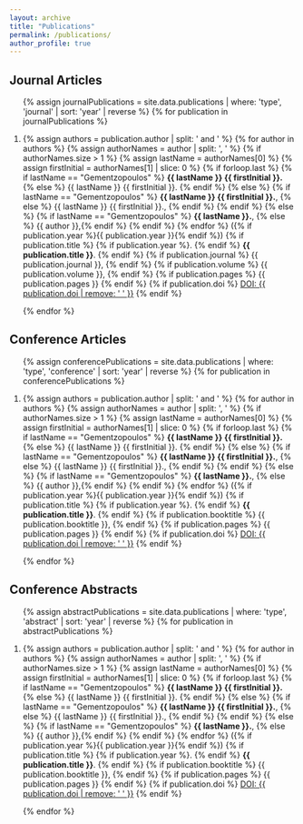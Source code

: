 ```yaml
---
layout: archive
title: "Publications"
permalink: /publications/
author_profile: true
---
```


<div class="publications-list">
  <h2>Journal Articles</h2>
  <ol>
    {% assign journalPublications = site.data.publications | where: 'type', 'journal' | sort: 'year' | reverse %}
    {% for publication in journalPublications %}
      <li>
        <p>
          {% assign authors = publication.author | split: ' and ' %}
          {% for author in authors %}
            {% assign authorNames = author | split: ', ' %}
            {% if authorNames.size > 1 %}
              {% assign lastName = authorNames[0] %}
              {% assign firstInitial = authorNames[1] | slice: 0 %}
              {% if forloop.last %}
                {% if lastName == "Gementzopoulos" %}
                  <strong>{{ lastName }} {{ firstInitial }}.</strong>
                {% else %}
                  {{ lastName }} {{ firstInitial }}.
                {% endif %}
              {% else %}
                {% if lastName == "Gementzopoulos" %}
                  <strong>{{ lastName }} {{ firstInitial }}.</strong>,
                {% else %}
                  {{ lastName }} {{ firstInitial }}.,
                {% endif %}
              {% endif %}
            {% else %}
              {% if lastName == "Gementzopoulos" %}
                <strong>{{ lastName }}.</strong>,
              {% else %}
                {{ author }},{% endif %}
            {% endif %}
          {% endfor %}
          ({% if publication.year %}{{ publication.year }}{% endif %})
          {% if publication.title %}
            {% if publication.year %}. {% endif %}
            <strong>{{ publication.title }}</strong>.
          {% endif %}
          {% if publication.journal %}
            {{ publication.journal }},
          {% endif %}
          {% if publication.volume %}
            {{ publication.volume }},
          {% endif %}
          {% if publication.pages %}
            {{ publication.pages }}
          {% endif %}
          {% if publication.doi %}
            <a href="https://doi.org/{{ publication.doi }}" target="_blank">DOI: {{ publication.doi | remove: ' ' }}</a>
          {% endif %}
        </p>
      </li>
    {% endfor %}
  </ol>

  <h2>Conference Articles</h2>
  <ol>
    {% assign conferencePublications = site.data.publications | where: 'type', 'conference' | sort: 'year' | reverse %}
    {% for publication in conferencePublications %}
      <li>
        <p>
          {% assign authors = publication.author | split: ' and ' %}
          {% for author in authors %}
            {% assign authorNames = author | split: ', ' %}
            {% if authorNames.size > 1 %}
              {% assign lastName = authorNames[0] %}
              {% assign firstInitial = authorNames[1] | slice: 0 %}
              {% if forloop.last %}
                {% if lastName == "Gementzopoulos" %}
                  <strong>{{ lastName }} {{ firstInitial }}.</strong>
                {% else %}
                  {{ lastName }} {{ firstInitial }}.
                {% endif %}
              {% else %}
                {% if lastName == "Gementzopoulos" %}
                  <strong>{{ lastName }} {{ firstInitial }}.</strong>,
                {% else %}
                  {{ lastName }} {{ firstInitial }}.,
                {% endif %}
              {% endif %}
            {% else %}
              {% if lastName == "Gementzopoulos" %}
                <strong>{{ lastName }}.</strong>,
              {% else %}
                {{ author }},{% endif %}
            {% endif %}
          {% endfor %}
          ({% if publication.year %}{{ publication.year }}{% endif %})
          {% if publication.title %}
            {% if publication.year %}. {% endif %}
            <strong>{{ publication.title }}</strong>.
          {% endif %}
          {% if publication.booktitle %}
            {{ publication.booktitle }},
          {% endif %}
          {% if publication.pages %}
            {{ publication.pages }}
          {% endif %}
          {% if publication.doi %}
            <a href="https://doi.org/{{ publication.doi }}" target="_blank">DOI: {{ publication.doi | remove: ' ' }}</a>
          {% endif %}
        </p>
      </li>
    {% endfor %}
  </ol>

  <h2>Conference Abstracts</h2>
  <ol>
   {% assign abstractPublications = site.data.publications | where: 'type', 'abstract' | sort: 'year' | reverse %}
    {% for publication in abstractPublications %}
      <li>
        <p>
          {% assign authors = publication.author | split: ' and ' %}
          {% for author in authors %}
            {% assign authorNames = author | split: ', ' %}
            {% if authorNames.size > 1 %}
              {% assign lastName = authorNames[0] %}
              {% assign firstInitial = authorNames[1] | slice: 0 %}
              {% if forloop.last %}
                {% if lastName == "Gementzopoulos" %}
                  <strong>{{ lastName }} {{ firstInitial }}.</strong>
                {% else %}
                  {{ lastName }} {{ firstInitial }}.
                {% endif %}
              {% else %}
                {% if lastName == "Gementzopoulos" %}
                  <strong>{{ lastName }} {{ firstInitial }}.</strong>,
                {% else %}
                  {{ lastName }} {{ firstInitial }}.,
                {% endif %}
              {% endif %}
            {% else %}
              {% if lastName == "Gementzopoulos" %}
                <strong>{{ lastName }}.</strong>,
              {% else %}
                {{ author }},{% endif %}
            {% endif %}
          {% endfor %}
          ({% if publication.year %}{{ publication.year }}{% endif %})
          {% if publication.title %}
            {% if publication.year %}. {% endif %}
            <strong>{{ publication.title }}</strong>.
          {% endif %}
          {% if publication.booktitle %}
            {{ publication.booktitle }},
          {% endif %}
          {% if publication.pages %}
            {{ publication.pages }}
          {% endif %}
          {% if publication.doi %}
            <a href="https://doi.org/{{ publication.doi }}" target="_blank">DOI: {{ publication.doi | remove: ' ' }}</a>
          {% endif %}
        </p>
      </li>
    {% endfor %}
  </ol>
</div>
